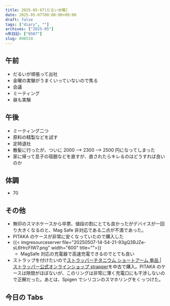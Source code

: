 ```yaml
---
title: 2025-05-07[だるい水曜]
date: 2025-05-07T00:00:00+09:00
draft: false
tags: ["diary", ""]
archives: ["2025-05"]
n年日記: ["0507"]
slug: 898534
---
```


## 午前

- だるいが頑張って出社
- 金曜の実験がうまくいっていないので焦る
- 会議
- ミーティング
- 昼も実験

## 午後

- ミーティング二つ
- 原料の精製などを試す
- 定時退社
- 散髪に行ったが、ついに 2000 --> 2300 --> 2500 円になってしまった
- 家に帰って息子の宿題などを直すが、直されたらキレるのはどうすれば良いのか

## 体調

- 70

## その他

- 無印のスマホケースから卒票、値段の割にとても良かったがデバイスが一回り大きくなるのと、Mag Safe 非対応である二点が不満であった。
- PITAKA のケースが非常に安くなっていたので購入した
- {{< imgresourceserver file="20250507-14-54-21-93gQ3BJZe-sL6HrcFIW7.png" width="600" title="">}}
  - MagSafe 対応の充電器で高速充電できるのでとても良い
- ストラップを付けたいので[ストラッパーチタニウム ショートアーム 単品 | ストラッパー公式オンラインショップ strapper](https://shop.hachimitu-create.co.jp/c/strapper/hm-strapper-ti-s)を中古で購入。PITAKA のケースは隙間がほぼないが、このリングは非常に薄く充電口にも干渉しないので正解だった。あとは、Spigen でシリコンのスマホリングをくっつけた。

## 今日の Tabs
